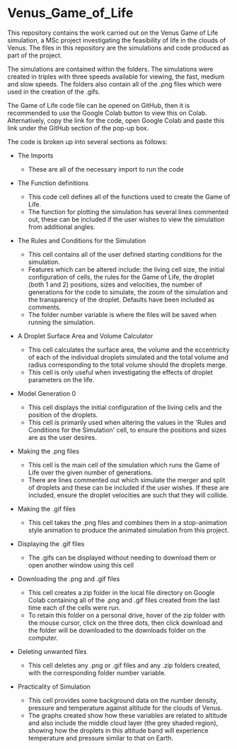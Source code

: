 # Venus_Game_of_Life
This repository contains the work carried out on the Venus Game of Life simulation, a MSc project investigating the feasibility of life in the clouds of Venus. The files in this repository are the simulations and code produced as part of the project.

The simulations are contained within the folders. The simulations were created in triples with three speeds available for viewing, the fast, medium and slow speeds. The folders also contain all of the .png files which were used in the creation of the .gifs.

The Game of Life code file can be opened on GitHub, then it is recommended to use the Google Colab button to view this on Colab. Alternatively, copy the link for the code, open Google Colab and paste this link under the GitHub section of the pop-up box.

The code is broken up into several sections as follows:
- The Imports
  - These are all of the necessary import to run the code

- The Function definitions
  - This code cell defines all of the functions used to create the Game of Life.
  - The function for plotting the simulation has several lines commented out, these can be included if the user wishes to view the simulation from additional angles.

- The Rules and Conditions for the Simulation
   - This cell contains all of the user defined starting conditions for the simulation.
   - Features which can be altered include: the living cell size, the initial configuration of cells, the rules for the Game of Life, the droplet (both 1 and 2) positions, sizes and velocities, the number of generations for the code to simulate, the zoom of the simulation and the transparency of the droplet. Defaults have been included as comments.
   - The folder number variable is where the files will be saved when running the simulation.

- A Droplet Surface Area and Volume Calculator
  - This cell calculates the surface area, the volume and the eccentricity of each of the individual droplets simulated and the total volume and radius corresponding to the total volume should the droplets merge.
  - This cell is only useful when investigating the effects of droplet parameters on the life.

- Model Generation 0
  - This cell displays the initial configuration of the living cells and the position of the droplets.
  - This cell is primarily used when altering the values in the 'Rules and Conditions for the Simulation' cell, to ensure the positions and sizes are as the user desires.

- Making the .png files
  - This cell is the main cell of the simulation which runs the Game of Life over the given number of generations.
  - There are lines commented out which simulate the merger and split of droplets and these can be included if the user wishes. If these are included, ensure the droplet velocities are such that they will collide.

- Making the .gif files
  - This cell takes the .png files and combines them in a stop-animation style animation to produce the animated simulation from this project.

- Displaying the .gif files
  - The .gifs can be displayed without needing to download them or open another window using this cell

- Downloading the .png and .gif files
  - This cell creates a zip folder in the local file directory on Google Colab containing all of the .png and .gif files created from the last time each of the cells were run.
  - To retain this folder on a personal drive, hover of the zip folder with the mouse cursor, click on the three dots, then click download and the folder will be downloaded to the downloads folder on the computer.

- Deleting unwanted files
  - This cell deletes any .png or .gif files and any .zip folders created, with the corresponding folder number variable.
 
- Practicality of Simulation
  - This cell provides some background data on the number density, pressure and temperature against altitude for the clouds of Venus.
  - The graphs created show how these variables are related to altitude and also include the middle cloud layer (the grey shaded region), showing how the droplets in this altitude band will experience temperature and pressure similar to that on Earth.
